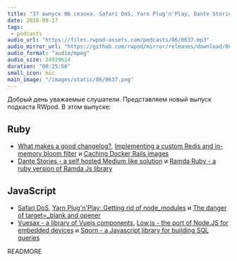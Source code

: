 ```yaml
---
title: "37 выпуск 06 сезона. Safari DoS, Yarn Plug'n'Play, Dante Stories, Ramda Ruby, Vuesax, Low.js, Sqorn и прочее"
date: 2018-09-17
tags:
 - podcasts
audio_url: "https://files.rwpod-assets.com/podcasts/06/0637.mp3"
audio_mirror_url: "https://github.com/rwpod/mirror/releases/download/06.37/0637.mp3"
audio_format: "audio/mpeg"
audio_size: 24929614
duration: "00:25:56"
small_icon: mic
main_image: "/images/static/06/0637.png"
---
```


Добрый день уважаемые слушатели. Представляем новый выпуск подкаста RWpod. В этом выпуске:

## Ruby

 - [What makes a good changelog?](https://depfu.com/blog/what-makes-a-good-changelog), [Implementing a custom Redis and in-memory bloom filter](https://godaddy.github.io/2018/09/11/redis-ruby-bloom-filter/) и [Caching Docker Rails images](https://blog.jedrychowski.org/2018/caching-docker-rails-images/)
 - [Dante Stories - a self hosted Medium like solution](https://github.com/michelson/dante-stories) и [Ramda Ruby - a ruby version of Ramda Js library](https://github.com/lazebny/ramda-ruby)

## JavaScript

 - [Safari DoS](https://gist.github.com/pwnsdx/ce64de2760996a6c432f06d612e33aea), [Yarn Plug'n'Play: Getting rid of node_modules](https://github.com/yarnpkg/rfcs/pull/101) и [The danger of target=_blank and opener](https://www.pixelstech.net/article/1537002042-The-danger-of-target=_blank-and-opener)
 - [Vuesax - a library of Vuejs components](https://lusaxweb.github.io/vuesax/), [Low.js - the port of Node.JS for embedded devices](http://www.lowjs.org/) и [Sqorn - a Javascript library for building SQL queries](https://github.com/lusakasa/sqorn)

READMORE
